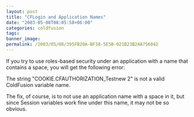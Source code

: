 ```yaml
---
layout: post
title: "CFLogin and Application Names"
date: "2003-05-08T08:05:58+06:00"
categories: coldfusion 
tags: 
banner_image: 
permalink: /2003/05/08/395FB20A-BF18-5E5B-021B23B24A756042
---
```


If you try to use roles-based security under an application with a name that contains a space, you will get the following error:

The string "COOKIE.CFAUTHORIZATION_Testnew 2" is not a valid ColdFusion variable name. 

The fix, of course, is to not use an application name with a space in it, but since Session variables work fine under this name, it may not be so obvious.